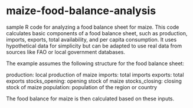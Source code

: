 # maize-food-balance-analysis

sample R code for analyzing a food balance sheet for maize. This code calculates basic components of a food balance sheet, such as production, imports, exports, total availability, and per capita consumption. It uses hypothetical data for simplicity but can be adapted to use real data from sources like FAO or local government databases.

The example assumes the following structure for the food balance sheet:

production: local production of maize
imports: total imports
exports: total exports
stocks_opening: opening stock of maize
stocks_closing: closing stock of maize
population: population of the region or country

The food balance for maize is then calculated based on these inputs.

